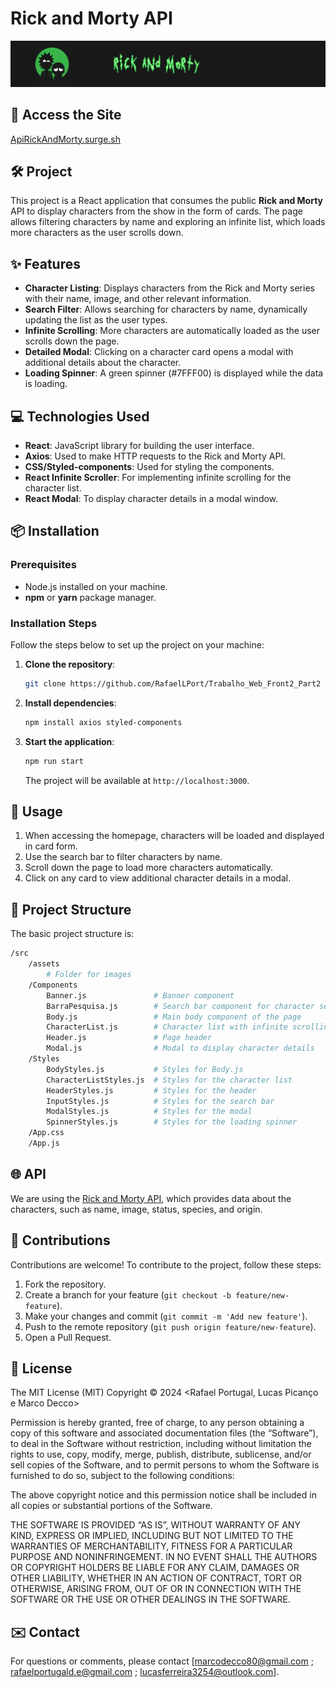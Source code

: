 # Rick and Morty API

![Logo do Projeto](src/assets/imgs/ImagemBanner.png)

## 🔗 Access the Site

[ApiRickAndMorty.surge.sh](ApiRickAndMorty.surge.sh)


## 🛠️ Project

This project is a React application that consumes the public **Rick and Morty** API to display characters from the show in the form of cards. The page allows filtering characters by name and exploring an infinite list, which loads more characters as the user scrolls down.


## ✨ Features

- **Character Listing**: Displays characters from the Rick and Morty series with their name, image, and other relevant information.
- **Search Filter**: Allows searching for characters by name, dynamically updating the list as the user types.
- **Infinite Scrolling**: More characters are automatically loaded as the user scrolls down the page.
- **Detailed Modal**: Clicking on a character card opens a modal with additional details about the character.
- **Loading Spinner**: A green spinner (#7FFF00) is displayed while the data is loading.


## 💻 Technologies Used

- **React**: JavaScript library for building the user interface.
- **Axios**: Used to make HTTP requests to the Rick and Morty API.
- **CSS/Styled-components**: Used for styling the components.
- **React Infinite Scroller**: For implementing infinite scrolling for the character list.
- **React Modal**: To display character details in a modal window.


## 📦 Installation

### Prerequisites

- Node.js installed on your machine.
- **npm** or **yarn** package manager.

### Installation Steps

Follow the steps below to set up the project on your machine:

1. **Clone the repository**:
   ```bash
   git clone https://github.com/RafaelLPort/Trabalho_Web_Front2_Part2
   ```

2. **Install dependencies**:
   ```bash
   npm install axios styled-components
   ```

3. **Start the application**:
   ```bash
   npm run start
   ```

   The project will be available at `http://localhost:3000`.


## 📖 Usage

1. When accessing the homepage, characters will be loaded and displayed in card form.
2. Use the search bar to filter characters by name.
3. Scroll down the page to load more characters automatically.
4. Click on any card to view additional character details in a modal.


## 📁 Project Structure

The basic project structure is:

```bash
/src
    /assets
        # Folder for images
    /Components
        Banner.js               # Banner component
        BarraPesquisa.js        # Search bar component for character search
        Body.js                 # Main body component of the page
        CharacterList.js        # Character list with infinite scrolling
        Header.js               # Page header
        Modal.js                # Modal to display character details
    /Styles
        BodyStyles.js           # Styles for Body.js
        CharacterListStyles.js  # Styles for the character list
        HeaderStyles.js         # Styles for the header
        InputStyles.js          # Styles for the search bar
        ModalStyles.js          # Styles for the modal
        SpinnerStyles.js        # Styles for the loading spinner
    /App.css
    /App.js
```


## 🌐 API

We are using the [Rick and Morty API](https://rickandmortyapi.com/), which provides data about the characters, such as name, image, status, species, and origin.


## 🤝 Contributions

Contributions are welcome! To contribute to the project, follow these steps:

1. Fork the repository.
2. Create a branch for your feature (`git checkout -b feature/new-feature`).
3. Make your changes and commit (`git commit -m 'Add new feature'`).
4. Push to the remote repository (`git push origin feature/new-feature`).
5. Open a Pull Request.


## 📝 License

The MIT License (MIT)
Copyright © 2024 <copyright holders> <Rafael Portugal, Lucas Picanço e Marco Decco>

Permission is hereby granted, free of charge, to any person obtaining a copy of this software and associated documentation files (the “Software”), to deal in the Software without restriction, including without limitation the rights to use, copy, modify, merge, publish, distribute, sublicense, and/or sell copies of the Software, and to permit persons to whom the Software is furnished to do so, subject to the following conditions:

The above copyright notice and this permission notice shall be included in all copies or substantial portions of the Software.

THE SOFTWARE IS PROVIDED “AS IS”, WITHOUT WARRANTY OF ANY KIND, EXPRESS OR IMPLIED, INCLUDING BUT NOT LIMITED TO THE WARRANTIES OF MERCHANTABILITY, FITNESS FOR A PARTICULAR PURPOSE AND NONINFRINGEMENT. IN NO EVENT SHALL THE AUTHORS OR COPYRIGHT HOLDERS BE LIABLE FOR ANY CLAIM, DAMAGES OR OTHER LIABILITY, WHETHER IN AN ACTION OF CONTRACT, TORT OR OTHERWISE, ARISING FROM, OUT OF OR IN CONNECTION WITH THE SOFTWARE OR THE USE OR OTHER DEALINGS IN THE SOFTWARE.


## ✉️ Contact

For questions or comments, please contact [marcodecco80@gmail.com ; rafaelportugald.e@gmail.com ; lucasferreira3254@outlook.com].
